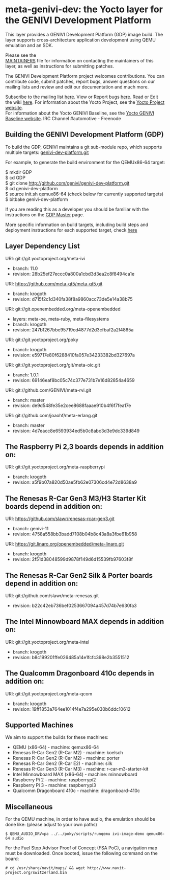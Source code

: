 meta-genivi-dev: the Yocto layer for the GENIVI Development Platform
====================================================================

This layer provides a GENIVI Development Platform (GDP) image build. The layer
supports cross-architecture application development using QEMU
emulation and an SDK.

Please see the  
[MAINTAINERS](https://github.com/genivi/meta-genivi-dev/blob/master/MAINTAINERS)
file for information on contacting the maintainers of this layer, as well as
instructions for submitting patches.

The GENIVI Development Platform project welcomes contributions. You can contribute
code, submit patches, report bugs, answer questions on our mailing lists and
review and edit our documentation and much more.

Subscribe to the mailing list
    [here](https://lists.genivi.org/mailman/listinfo/genivi-projects).
View or Report bugs
    [here](https://at.projects.genivi.org/jira/projects/GDP/issues).
Read or Edit the wiki
    [here](https://at.projects.genivi.org/wiki/display/GDP).
For information about the Yocto Project, see the
    [Yocto Project website](https://www.yoctoproject.org).  
For information about the Yocto GENIVI Baseline, see the
    [Yocto GENIVI Baseline website](http://projects.genivi.org/GENIVI_Baselines/meta-ivi).
IRC Channel
    #automotive - Freenode

Building the GENIVI Development Platform (GDP)
----------------------------------------------
To build the GDP, GENIVI maintains a git sub-module repo, which supports multiple targets:
    [genivi-dev-platform.git](https://github.com/genivi/genivi-dev-platform/)

For example, to generate the build environment for the QEMUx86-64 target:

$ mkdir GDP  
$ cd GDP  
$ git clone http://github.com/genivi/genivi-dev-platform.git  
$ cd genivi-dev-platform  
$ source init.sh qemux86-64 (check below for currently supported targets)  
$ bitbake genivi-dev-platform  

If you are reading this as a developer you should be familiar with the instructions on the [GDP Master](https://at.projects.genivi.org/wiki/display/GDP/GDP+Master) page.

More specific information on build targets, including build steps and deployment instructions
for each supported target, check [here](https://at.projects.genivi.org/wiki/display/GDP/GDP+releases)

Layer Dependency List
---------------------
URI: git://git.yoctoproject.org/meta-ivi
* branch:   11.0
* revision: 28b25ef27eccc0a800a1cbd3d3ea2c8f8494ca1e

URI: https://github.com/meta-qt5/meta-qt5.git
* branch:   krogoth
* revision: d715f2c1d340fa38f8a9860acc73de5e14a38b75

URI: git://git.openembedded.org/meta-openembedded
* layers:   meta-oe, meta-ruby, meta-filesystems
* branch:   krogoth
* revision: 247b1267bbe95719cd4877d2d3cfbaf2a2f4865a

URI: git://git.yoctoproject.org/poky
* branch:   krogoth
* revision: e59717e80f6288410fa057e34233382bd327697a 

URI: git://git.yoctoproject.org/git/meta-oic.git
* branch: 1.0.1
* revision: 69146eaf8bc05c74c377e731b7e16d82854a4659

URI: git://github.com/GENIVI/meta-rvi.git
* branch: master
* revision: de9d548fe35e2cee8688faaae910b4f6f7fea17e

URI: git://github.com/joaohf/meta-erlang.git
* branch: master
* revision: 4d7eacc8e6593934ed5b0c8abc3d3e9dc339d849

## The Raspberry Pi 2,3 boards depends in addition on: ##

URI: git://git.yoctoproject.org/meta-raspberrypi
* branch:   krogoth
* revision: a5f9b07a820d50ae5fb62e07306cd4e72d8638a9 

## The Renesas R-Car Gen3 M3/H3 Starter Kit boards depend in addition on: ##
URI: https://github.com/slawr/renesas-rcar-gen3.git
* branch: genivi-11
* revision: 4758a558bb3badd7108b04b8c43a8a3fbe61b958

URI: https://git.linaro.org/openembedded/meta-linaro.git
* branch: krogoth
* revision: 2f51d38048599d9878f149d6d15539fb97603f8f

## The Renesas R-Car Gen2 Silk & Porter boards depend in addition on: ##
URI: git://github.com/slawr/meta-renesas.git
* revision: b22c42eb736bef0253667094a457d74b7e630fa3

## The Intel Minnowboard MAX depends in addition on: ##
URI: git://git.yoctoproject.org/meta-intel
* branch: krogoth
* revision: b8c199201ffe026485a14e1fcfc398e2b3551512

## The Qualcomm Dragonboard 410c depends in addition on: ##
URI: git://git.yoctoproject.org/meta-qcom
* branch: krogoth
* revision: 19ff1853a764ee1014f4e7a295e030b6ddc10612

Supported Machines
------------------
We aim to support the builds for these machines:

* QEMU (x86-64)                  - machine: qemux86-64
* Renesas R-Car Gen2 (R-Car M2)  - machine: koelsch
* Renesas R-Car Gen2 (R-Car M2)  - machine: porter
* Renesas R-Car Gen2 (R-Car E2)  - machine: silk
* Renesas R-Car Gen3 (R-Car M3)  - machine: r-car-m3-starter-kit
* Intel Minnowboard MAX (x86-64) - machine: minnowboard
* Raspberry Pi 2                 - machine: raspberrypi2
* Raspberry Pi 3                 - machine: raspberrypi3
* Qualcomm Dragonboard 410c      - machine: dragonboard-410c

Miscellaneous
-------------
For the QEMU machine, in order to have audio, the emulation should be done like:
(please adjust to your own paths)

```
$ QEMU_AUDIO_DRV=pa ../../poky/scripts/runqemu ivi-image-demo qemux86-64 audio
```

For the Fuel Stop Advisor Proof of Concept (FSA PoC), a navigation map
must be downloaded. Once booted, issue the following command on the board:

```
# cd /usr/share/navit/maps/ && wget http://www.navit-project.org/switzerland.bin
```
